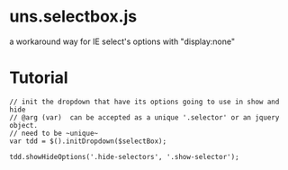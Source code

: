 # uns.selectbox.js
a workaround way for IE select's options with "display:none"

# Tutorial


```
// init the dropdown that have its options going to use in show and hide
// @arg (var)  can be accepted as a unique '.selector' or an jquery object.
// need to be ~unique~
var tdd = $().initDropdown($selectBox);
```

```
tdd.showHideOptions('.hide-selectors', '.show-selector');
```
